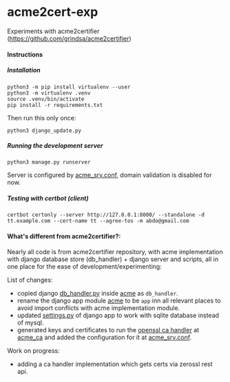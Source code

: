 # acme2cert-exp
Experiments with acme2certifier (https://github.com/grindsa/acme2certifier)

#### Instructions

##### Installation

```
python3 -m pip install virtualenv --user
python3 -m virtualenv .venv
source .venv/bin/activate
pip install -r requirements.txt
```

Then run this only once:

```
python3 django_update.py
```

##### Running the development server

```
python3 manage.py runserver
```

Server is configured by [acme_srv.conf](/acme/acme_srv.cfg), domain validation is disabled for now.

##### Testing with certbot (client)

```
certbot certonly --server http://127.0.0.1:8000/ --standalone -d tt.example.com --cert-name tt --agree-tos -m abdo@gmail.com
```


#### What's different from acme2certifier?:

Nearly all code is from acme2certifier repository, with acme implementation with django database store (db_handler)  + django server and scripts, all in one place for the ease of development/experimenting:

List of changes:

* copied django [db_handler.py](https://github.com/grindsa/acme2certifier/blob/master/examples/db_handler/django_handler.py) inside [acme](/acme) as `db_handler`.
* rename the django app module [acme](https://github.com/grindsa/acme2certifier/tree/master/examples/django/acme) to be `app` inn all relevant places to avoid import conflicts with acme implementation module.
* updated [settings.py](/acme2certifier/settings.py) of django app to work with sqlite database instead of mysql.
* generated keys and certificates to run the [openssl ca handler](https://github.com/grindsa/acme2certifier/blob/master/docs/openssl.md) at [acme_ca](/acme_ca) and added the configuration for it at [acme_srv.conf](/acme/acme_srv.cfg#L20).


Work on progress:

* adding a ca handler implementation which gets certs via zerossl rest api.
